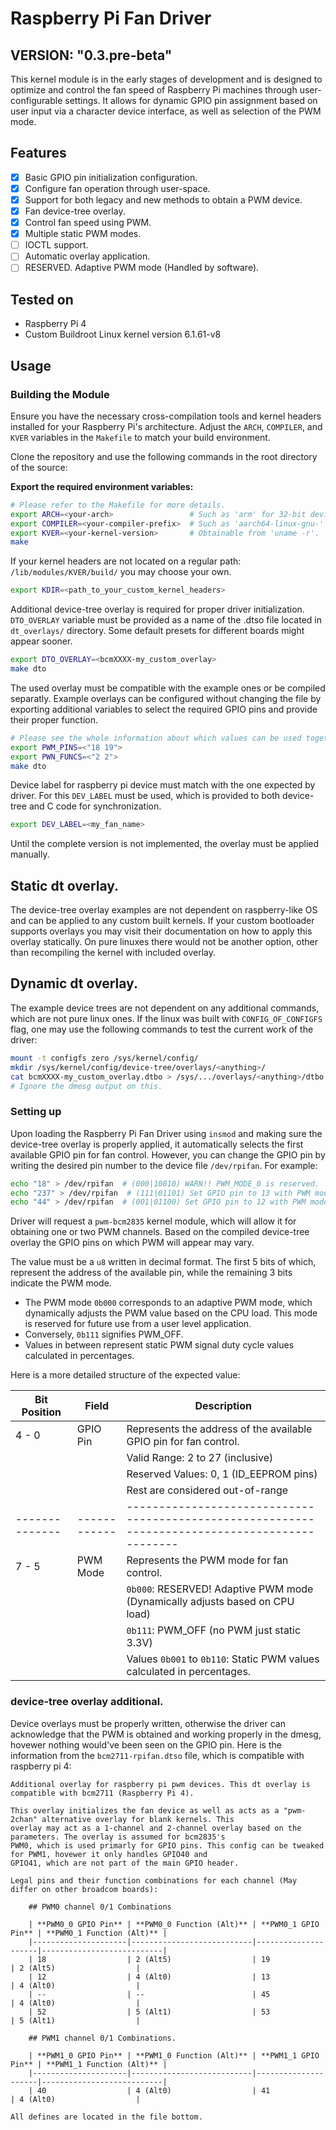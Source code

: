 # Raspberry Pi Fan Driver
## VERSION: "0.3.pre-beta"

This kernel module is in the early stages of development and is designed to optimize and control the fan speed of Raspberry Pi machines through user-configurable settings. It allows for dynamic GPIO pin assignment based on user input via a character device interface, as well as selection of the PWM mode.

## Features

- [x] Basic GPIO pin initialization configuration.
- [x] Configure fan operation through user-space.
- [x] Support for both legacy and new methods to obtain a PWM device.
- [x] Fan device-tree overlay.
- [x] Control fan speed using PWM.
- [x] Multiple static PWM modes.
- [ ] IOCTL support.
- [ ] Automatic overlay application.
- [ ] RESERVED. Adaptive PWM mode (Handled by software).

## Tested on

- Raspberry Pi 4
- Custom Buildroot Linux kernel version 6.1.61-v8

## Usage

### Building the Module

Ensure you have the necessary cross-compilation tools and kernel headers installed for your Raspberry Pi's architecture. Adjust the `ARCH`, `COMPILER`, and `KVER` variables in the `Makefile` to match your build environment.

Clone the repository and use the following commands in the root directory of the source:

**Export the required environment variables:**

```bash
# Please refer to the Makefile for more details.
export ARCH=<your-arch>                 # Such as 'arm' for 32-bit devices and 'arm64' for 64-bit devices.
export COMPILER=<your-compiler-prefix>  # Such as 'aarch64-linux-gnu-' or 'arm-linux-gnueabi-'
export KVER=<your-kernel-version>       # Obtainable from 'uname -r'.
make

```

If your kernel headers are not located on a regular path: `/lib/modules/KVER/build/` you may choose your own.

```bash
export KDIR=<path_to_your_custom_kernel_headers>
```

Additional device-tree overlay is required for proper driver initialization. `DTO_OVERLAY` variable must be provided as a name of the .dtso file located in `dt_overlays/` directory. Some default presets for different boards might appear sooner.

```bash
export DTO_OVERLAY=<bcmXXXX-my_custom_overlay>
make dto
```

The used overlay must be compatible with the example ones or be compiled separatly. Example overlays can be configured without changing the file by exporting additional variables to select the required GPIO pins and provide their proper function.

```bash
# Please see the whole information about which values can be used together in the example dtso files or in the end of this README.
export PWM_PINS=<"18 19">
export PWN_FUNCS=<"2 2">
make dto
```

Device label for raspberry pi device must match with the one expected by driver. For this `DEV_LABEL` must be used, which is provided to both device-tree and C code for synchronization.

```bash
export DEV_LABEL=<my_fan_name>
```

Until the complete version is not implemented, the overlay must be applied manually.

## Static dt overlay.

The device-tree overlay examples are not dependent on raspberry-like OS and can be applied to any custom built kernels. If your custom bootloader supports overlays you may visit their documentation on how to apply this overlay statically. On pure linuxes there would not be another option, other than recompiling the kernel with included overlay.

## Dynamic dt overlay.

The example device trees are not dependent on any additional commands, which are not pure linux ones. If the linux was built with `CONFIG_OF_CONFIGFS` flag, one may use the following commands to test the current work of the driver:

```bash
mount -t configfs zero /sys/kernel/config/
mkdir /sys/kernel/config/device-tree/overlays/<anything>/
cat bcmXXXX-my_custom_overlay.dtbo > /sys/.../overlays/<anything>/dtbo
# Ignore the dmesg output on this.

```
### Setting up

Upon loading the Raspberry Pi Fan Driver using `insmod` and making sure the device-tree overlay is properly applied, it automatically selects the first available GPIO pin for fan control. However, you can change the GPIO pin by writing the desired pin number to the device file `/dev/rpifan`. For example:

```bash
echo "18" > /dev/rpifan  # (000|10010) WARN!! PWM_MODE_0 is reserved.
echo "237" > /dev/rpifan  # (111|01101) Set GPIO pin to 13 with PWM mode 7 (NO PWM).
echo "44" > /dev/rpifan  # (001|01100) Set GPIO pin to 12 with PWM mode 1 (Somewhere around 10%).
```

Driver will request a `pwm-bcm2835` kernel module, which will allow it for obtaining one or two PWM channels. Based on the compiled device-tree overlay the GPIO pins on which PWM will appear may vary.

The value must be a `u8` written in decimal format. The first 5 bits of which, represent the address of the available pin, while the remaining 3 bits indicate the PWM mode. 

- The PWM mode `0b000` corresponds to an adaptive PWM mode, which dynamically adjusts the PWM value based on the CPU load. This mode is reserved for future use from a user level application.
- Conversely, `0b111` signifies PWM_OFF.
- Values in between represent static PWM signal duty cycle values calculated in percentages.

Here is a more detailed structure of the expected value:

| Bit Position | Field      | Description                                                                                   |
|--------------|------------|-----------------------------------------------------------------------------------------------|
| 4 - 0        | GPIO Pin   | Represents the address of the available GPIO pin for fan control.                             |
|              |            | Valid Range: 2 to 27 (inclusive)                                                              |
|              |            | Reserved Values: 0, 1 (ID_EEPROM pins)                                                        |
|              |            | Rest are considered out-of-range                                                              |
|--------------|------------|-----------------------------------------------------------------------------------------------|
| 7 - 5        | PWM Mode   | Represents the PWM mode for fan control.                                                      |
|              |            | `0b000`: RESERVED! Adaptive PWM mode (Dynamically adjusts based on CPU load)                            |
|              |            | `0b111`: PWM_OFF (no PWM just static 3.3V)                                                    |
|              |            | Values `0b001` to `0b110`: Static PWM values calculated in percentages.                       |


### device-tree overlay additional.

Device overlays must be properly written, otherwise the driver can acknowledge that the PWM is obtained and working properly in the dmesg, hovewer nothing would've been seen on the GPIO pin. Here is the information from the `bcm2711-rpifan.dtso` file, which is compatible with raspberry pi 4:

    Additional overlay for raspberry pi pwm devices. This dt overlay is compatible with bcm2711 (Raspberry Pi 4). 

    This overlay initializes the fan device as well as acts as a "pwm-2chan" alternative overlay for blank kernels. This 
    overlay may act as a 1-channel and 2-channel overlay based on the parameters. The overlay is assumed for bcm2835's 
    PWM0, which is used primarly for GPIO pins. This config can be tweaked for PWM1, hovewer it only handles GPIO40 and 
    GPIO41, which are not part of the main GPIO header.

    Legal pins and their function combinations for each channel (May differ on other broadcom boards):
    
        ## PWM0 channel 0/1 Combinations

        | **PWM0_0 GPIO Pin** | **PWM0_0 Function (Alt)** | **PWM0_1 GPIO Pin** | **PWM0_1 Function (Alt)** |
        |---------------------|---------------------------|---------------------|---------------------------|
        | 18                  | 2 (Alt5)                  | 19                  | 2 (Alt5)                  |
        | 12                  | 4 (Alt0)                  | 13                  | 4 (Alt0)                  |
        | --                  | --                        | 45                  | 4 (Alt0)                  |
        | 52                  | 5 (Alt1)                  | 53                  | 5 (Alt1)                  |
        
        ## PWM1 channel 0/1 Combinations.
        
        | **PWM1_0 GPIO Pin** | **PWM1_0 Function (Alt)** | **PWM1_1 GPIO Pin** | **PWM1_1 Function (Alt)** |
        |---------------------|---------------------------|---------------------|---------------------------|
        | 40                  | 4 (Alt0)                  | 41                  | 4 (Alt0)                  |
    
    All defines are located in the file bottom.

